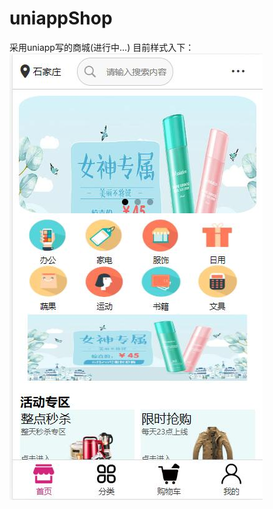 # uniappShop
采用uniapp写的商城(进行中...)
目前样式入下：
![](https://github.com/PaintedDream/Tool/blob/master/1.jpg)
